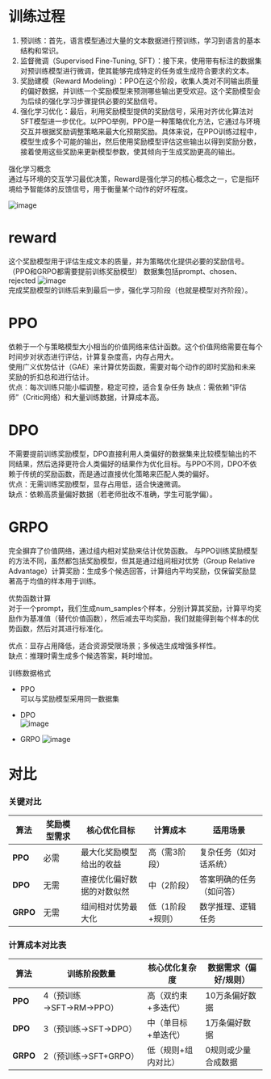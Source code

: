 # 训练过程
1. 预训练：首先，语言模型通过大量的文本数据进行预训练，学习到语言的基本结构和常识。  
2. 监督微调（Supervised Fine-Tuning, SFT）：接下来，使用带有标注的数据集对预训练模型进行微调，使其能够完成特定的任务或生成符合要求的文本。  
3. 奖励建模（Reward Modeling）：PPO在这个阶段，收集人类对不同输出质量的偏好数据，并训练一个奖励模型来预测哪些输出更受欢迎。这个奖励模型会为后续的强化学习步骤提供必要的奖励信号。  
4. 强化学习优化：最后，利用奖励模型提供的奖励信号，采用对齐优化算法对SFT模型进一步优化。以PPO举例，PPO是一种策略优化方法，它通过与环境交互并根据奖励调整策略来最大化预期奖励。具体来说，在PPO训练过程中，模型生成多个可能的输出，然后使用奖励模型评估这些输出以得到奖励分数，接着使用这些奖励来更新模型参数，使其倾向于生成奖励更高的输出。  

强化学习概念  
通过与环境的交互学习最优决策，Reward是强化学习的核心概念之一，它是指环境给予智能体的反馈信号，用于衡量某个动作的好坏程度。


![image](https://github.com/user-attachments/assets/8cf90c55-5c05-499d-86ad-92921dbd08b7)
# reward
这个奖励模型用于评估生成文本的质量，并为策略优化提供必要的奖励信号。 （PPO和GRPO都需要提前训练奖励模型） 
数据集包括prompt、chosen、rejected
![image](https://github.com/user-attachments/assets/61aff466-e4a4-4afa-a33c-652ea60566b1)  
完成奖励模型的训练后来到最后一步，强化学习阶段（也就是模型对齐阶段）。  

# PPO 
依赖于一个与策略模型大小相当的价值网络来估计函数。这个价值网络需要在每个时间步对状态进行评估，计算复杂度高，内存占用大。  
使用广义优势估计（GAE）来计算优势函数，需要对每个动作的即时奖励和未来奖励的折扣总和进行估计。  
优点：每次训练只能小幅调整，稳定可控，适合复杂任务
缺点：需依赖“评估师”（Critic网络）和大量训练数据，计算成本高。

# DPO
不需要提前训练奖励模型，DPO直接利用人类偏好的数据集来比较模型输出的不同结果，然后选择更符合人类偏好的结果作为优化目标。与PPO不同，DPO不依赖于传统的奖励函数，而是通过直接优化策略来匹配人类的偏好。    
优点：无需训练奖励模型，显存占用低，适合快速微调。  
缺点：依赖高质量偏好数据（若老师批改不准确，学生可能学偏）。

# GRPO
完全摒弃了价值网络，通过组内相对奖励来估计优势函数。
与PPO训练奖励模型的方法不同，虽然都包括奖励模型，但其是通过组间相对优势（Group Relative Advantage）计算奖励：生成多个候选回答，计算组内平均奖励，仅保留奖励显著高于均值的样本用于训练。

优势函数计算  
对于一个prompt，我们生成num_samples个样本，分别计算其奖励，计算平均奖励作为基准值（替代价值函数），然后减去平均奖励，我们就能得到每个样本的优势函数，然后对其进行标准化。  

优点：显存占用降低，适合资源受限场景；多候选生成增强多样性。  
缺点：推理时需生成多个候选答案，耗时增加。


训练数据格式  
- PPO  
可以与奖励模型采用同一数据集
  
- DPO  
![image](https://github.com/user-attachments/assets/2a5e097e-5da7-4967-b8a6-68eb7e1431b3)

  
- GRPO
![image](https://github.com/user-attachments/assets/fff628a0-e04e-4b62-8633-fb675be9cda8)


# 对比
### **关键对比**
| 算法   | 奖励模型需求 | 核心优化目标                     | 计算成本       | 适用场景                     |
|--------|--------------|----------------------------------|----------------|------------------------------|
| **PPO** | 必需         | 最大化奖励模型给出的收益           | 高（需3阶段）  | 复杂任务（如对话系统） |
| **DPO** | 无需         | 直接优化偏好数据的对数似然        | 中（2阶段）    | 答案明确的任务（如问答）|
| **GRPO**| 无需         | 组间相对优势最大化                | 低（1阶段+规则）| 数学推理、逻辑任务 |

### **计算成本对比表**
| 算法   | 训练阶段数量 | 核心优化复杂度       | 数据需求（偏好/规则） 
|--------|--------------|----------------------|-----------------------|
| **PPO** | 4（预训练→SFT→RM→PPO） | 高（双约束+多迭代） | 10万条偏好数据    |
| **DPO** | 3（预训练→SFT→DPO）   | 中（单目标+单迭代） | 1万条偏好数据        |
| **GRPO**| 2（预训练→SFT+GRPO）  | 低（规则+组内对比） | 0规则或少量合成数据  |
